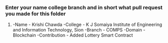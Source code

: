### Enter your name college branch and in short what pull request you made for this folder

1. -Name - Krishi Chawda
   -College - K J Somaiya Institute of Engineering and Information Technology, Sion
   -Branch - COMPS
   -Domain - Blockchain
   -Contribution - Added Lottery Smart Contract